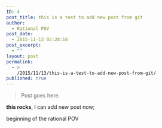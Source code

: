 ```yaml
---
ID: 4
post_title: this is a test to add new post from git
author:
  - Rational POV
post_date:
  - 2015-11-13 02:28:18
post_excerpt:
  - ""
layout: post
permalink:
  - >
    /2015/11/13/this-is-a-test-to-add-new-post-from-git/
published: true
---
```

> Post goes here.

**this rocks**, I can add new post now;

beginning of the rational POV